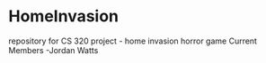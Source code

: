 # HomeInvasion
repository for CS 320 project - home invasion horror game 
Current Members
-Jordan Watts

